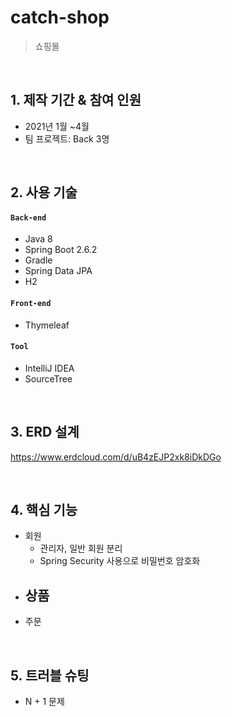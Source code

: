 
# catch-shop
> 쇼핑몰  
>

</br>

## 1. 제작 기간 & 참여 인원
- 2021년 1월 ~4월
- 팀 프로젝트: Back 3명

</br>

## 2. 사용 기술
#### `Back-end`
  - Java 8
  - Spring Boot 2.6.2
  - Gradle
  - Spring Data JPA
  - H2
  
#### `Front-end`
  - Thymeleaf
  
  
#### `Tool`
  - IntelliJ IDEA
  - SourceTree

</br>

## 3. ERD 설계
https://www.erdcloud.com/d/uB4zEJP2xk8iDkDGo

</br>

## 4. 핵심 기능
- 회원
  - 관리자, 일반 회원 분리
  - Spring Security 사용으로 비밀번호 암호화
- 상품
  - 
- 주문
</br>

## 5. 트러블 슈팅
- N + 1 문제

